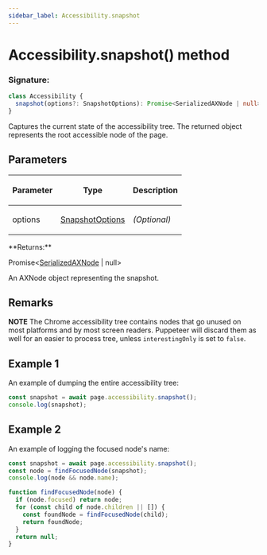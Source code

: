 ```yaml
---
sidebar_label: Accessibility.snapshot
---
```


# Accessibility.snapshot() method

### Signature:

```typescript
class Accessibility {
  snapshot(options?: SnapshotOptions): Promise<SerializedAXNode | null>;
}
```

Captures the current state of the accessibility tree. The returned object represents the root accessible node of the page.

## Parameters

<table><thead><tr><th>

Parameter

</th><th>

Type

</th><th>

Description

</th></tr></thead>
<tbody><tr><td>

options

</td><td>

[SnapshotOptions](./puppeteer.snapshotoptions.md)

</td><td>

_(Optional)_

</td></tr>
</tbody></table>
**Returns:**

Promise&lt;[SerializedAXNode](./puppeteer.serializedaxnode.md) \| null&gt;

An AXNode object representing the snapshot.

## Remarks

**NOTE** The Chrome accessibility tree contains nodes that go unused on most platforms and by most screen readers. Puppeteer will discard them as well for an easier to process tree, unless `interestingOnly` is set to `false`.

## Example 1

An example of dumping the entire accessibility tree:

```ts
const snapshot = await page.accessibility.snapshot();
console.log(snapshot);
```

## Example 2

An example of logging the focused node's name:

```ts
const snapshot = await page.accessibility.snapshot();
const node = findFocusedNode(snapshot);
console.log(node && node.name);

function findFocusedNode(node) {
  if (node.focused) return node;
  for (const child of node.children || []) {
    const foundNode = findFocusedNode(child);
    return foundNode;
  }
  return null;
}
```
